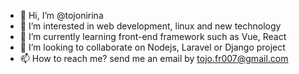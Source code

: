 - 👋 Hi, I’m @tojonirina
- 👀 I’m interested in web development, linux and new technology
- 🌱 I’m currently learning front-end framework such as Vue, React
- 💞️ I’m looking to collaborate on Nodejs, Laravel or Django project
- 📫 How to reach me? send me an email by tojo.fr007@gmail.com

<!---
tojonirina/tojonirina is a ✨ special ✨ repository because its `README.md` (this file) appears on your GitHub profile.
You can click the Preview link to take a look at your changes.
--->
